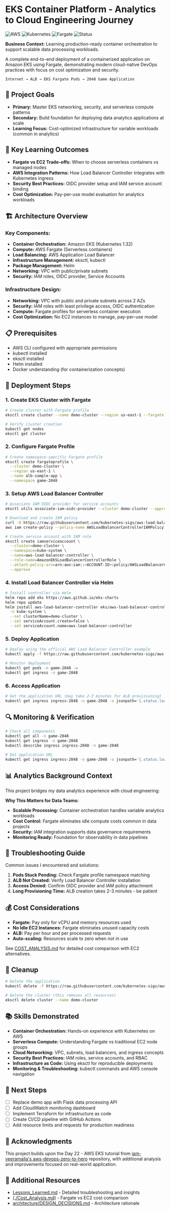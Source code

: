 # EKS Container Platform - Analytics to Cloud Engineering Journey
![AWS](https://img.shields.io/badge/AWS-EKS-orange)
![Kubernetes](https://img.shields.io/badge/Kubernetes-1.32-blue)
![Fargate](https://img.shields.io/badge/Compute-Fargate-green)
![Status](https://img.shields.io/badge/Status-Learning%20Project-yellow)

**Business Context:** Learning production-ready container orchestration to support scalable data processing workloads.

A complete end-to-end deployment of a containerized application on Amazon EKS using Fargate, demonstrating modern cloud-native DevOps practices with focus on cost optimization and security.

```
Internet → ALB → EKS Fargate Pods → 2048 Game Application
```

## 🎯 Project Goals
- **Primary:** Master EKS networking, security, and serverless compute patterns
- **Secondary:** Build foundation for deploying data analytics applications at scale
- **Learning Focus:** Cost-optimized infrastructure for variable workloads (common in analytics)

## 🧠 Key Learning Outcomes
- **Fargate vs EC2 Trade-offs:** When to choose serverless containers vs managed nodes
- **AWS Integration Patterns:** How Load Balancer Controller integrates with Kubernetes ingress
- **Security Best Practices:** OIDC provider setup and IAM service account binding
- **Cost Optimization:** Pay-per-use model evaluation for analytics workloads

## 🏗️ Architecture Overview

### Key Components:
- **Container Orchestration:** Amazon EKS (Kubernetes 1.32)
- **Compute:** AWS Fargate (Serverless containers)
- **Load Balancing:** AWS Application Load Balancer
- **Infrastructure Management:** eksctl, kubectl
- **Package Management:** Helm
- **Networking:** VPC with public/private subnets
- **Security:** IAM roles, OIDC provider, Service Accounts

### Infrastructure Design:
- **Networking:** VPC with public and private subnets across 2 AZs
- **Security:** IAM roles with least privilege access, OIDC authentication
- **Compute:** Fargate profiles for serverless container execution
- **Cost Optimization:** No EC2 instances to manage, pay-per-use model

## 📋 Prerequisites
- AWS CLI configured with appropriate permissions
- kubectl installed
- eksctl installed
- Helm installed
- Docker understanding (for containerization concepts)

## 🚀 Deployment Steps

### 1. Create EKS Cluster with Fargate
```bash
# Create cluster with Fargate profile
eksctl create cluster --name demo-cluster --region us-east-1 --fargate

# Verify cluster creation
kubectl get nodes
eksctl get cluster
```

### 2. Configure Fargate Profile
```bash
# Create namespace-specific Fargate profile
eksctl create fargateprofile \
  --cluster demo-cluster \
  --region us-east-1 \
  --name alb-sample-app \
  --namespace game-2048
```

### 3. Setup AWS Load Balancer Controller
```bash
# Associate IAM OIDC provider for service accounts
eksctl utils associate-iam-oidc-provider --cluster demo-cluster --approve

# Download and create IAM policy
curl -O https://raw.githubusercontent.com/kubernetes-sigs/aws-load-balancer-controller/v2.11.0/docs/install/iam_policy.json
aws iam create-policy --policy-name AWSLoadBalancerControllerIAMPolicy --policy-document file://iam_policy.json

# Create service account with IAM role
eksctl create iamserviceaccount \
  --cluster=demo-cluster \
  --namespace=kube-system \
  --name=aws-load-balancer-controller \
  --role-name=AmazonEKSLoadBalancerControllerRole \
  --attach-policy-arn=arn:aws:iam::<ACCOUNT-ID>:policy/AWSLoadBalancerControllerIAMPolicy \
  --approve
```

### 4. Install Load Balancer Controller via Helm
```bash
# Install controller via Helm
helm repo add eks https://aws.github.io/eks-charts
helm repo update
helm install aws-load-balancer-controller eks/aws-load-balancer-controller \
  -n kube-system \
  --set clusterName=demo-cluster \
  --set serviceAccount.create=false \
  --set serviceAccount.name=aws-load-balancer-controller
```

### 5. Deploy Application
```bash
# Deploy using the official AWS Load Balancer Controller example
kubectl apply -f https://raw.githubusercontent.com/kubernetes-sigs/aws-load-balancer-controller/v2.5.4/docs/examples/2048/2048_full.yaml

# Monitor deployment
kubectl get pods -n game-2048 -w
kubectl get ingress -n game-2048
```

### 6. Access Application
```bash
# Get the application URL (may take 2-3 minutes for ALB provisioning)
kubectl get ingress ingress-2048 -n game-2048 -o jsonpath='{.status.loadBalancer.ingress[0].hostname}'
```

## 🔍 Monitoring & Verification
```bash
# Check all components
kubectl get all -n game-2048
kubectl get ingress -n game-2048
kubectl describe ingress ingress-2048 -n game-2048

# Get application URL
kubectl get ingress ingress-2048 -n game-2048 -o jsonpath='{.status.loadBalancer.ingress[0].hostname}'
```

## 📊 Analytics Background Context
This project bridges my data analytics experience with cloud engineering:

**Why This Matters for Data Teams:**
- **Scalable Processing:** Container orchestration handles variable analytics workloads
- **Cost Control:** Fargate eliminates idle compute costs common in data projects
- **Security:** IAM integration supports data governance requirements
- **Monitoring Ready:** Foundation for observability in data pipelines

## 🔧 Troubleshooting Guide
Common issues I encountered and solutions:

1. **Pods Stuck Pending:** Check Fargate profile namespace matching
2. **ALB Not Created:** Verify Load Balancer Controller installation
3. **Access Denied:** Confirm OIDC provider and IAM policy attachment
4. **Long Provisioning Time:** ALB creation takes 2-3 minutes - be patient

## 💰 Cost Considerations
- **Fargate:** Pay only for vCPU and memory resources used
- **No Idle EC2 Instances:** Fargate eliminates unused capacity costs
- **ALB:** Pay per hour and per processed requests
- **Auto-scaling:** Resources scale to zero when not in use

See [COST_ANALYSIS.md](./COST_ANALYSIS.md) for detailed cost comparison with EC2 alternatives.

## 🧹 Cleanup
```bash
# Delete the application
kubectl delete -f https://raw.githubusercontent.com/kubernetes-sigs/aws-load-balancer-controller/v2.5.4/docs/examples/2048/2048_full.yaml

# Delete the cluster (this removes all resources)
eksctl delete cluster --name demo-cluster
```

## 📚 Skills Demonstrated
- **Container Orchestration:** Hands-on experience with Kubernetes on AWS
- **Serverless Compute:** Understanding Fargate vs traditional EC2 node groups
- **Cloud Networking:** VPC, subnets, load balancers, and ingress concepts
- **Security Best Practices:** IAM roles, service accounts, and RBAC
- **Infrastructure as Code:** Using eksctl for reproducible deployments
- **Monitoring & Troubleshooting:** kubectl commands and AWS console navigation

## 🎯 Next Steps
- [ ] Replace demo app with Flask data processing API
- [ ] Add CloudWatch monitoring dashboard
- [ ] Implement Terraform for infrastructure as code
- [ ] Create CI/CD pipeline with GitHub Actions
- [ ] Add resource limits and requests for production readiness

## 🙏 Acknowledgments
This project builds upon the Day 22 - AWS EKS tutorial from [iam-veeramalla's aws-devops-zero-to-hero](https://github.com/iam-veeramalla/aws-devops-zero-to-hero/tree/main/day-22) repository, with additional analysis and improvements focused on real-world application.

## 📝 Additional Resources
- [Lessons_Learned.md](./Lessons_Learned.md) - Detailed troubleshooting and insights
- [(./Cost_Analysis.md)](./Cost_Analysis.md) - Fargate vs EC2 cost comparison
- [architecture/DESIGN_DECISIONS.md](./architecture/DESIGN_DECISIONS.md) - Architecture rationale
